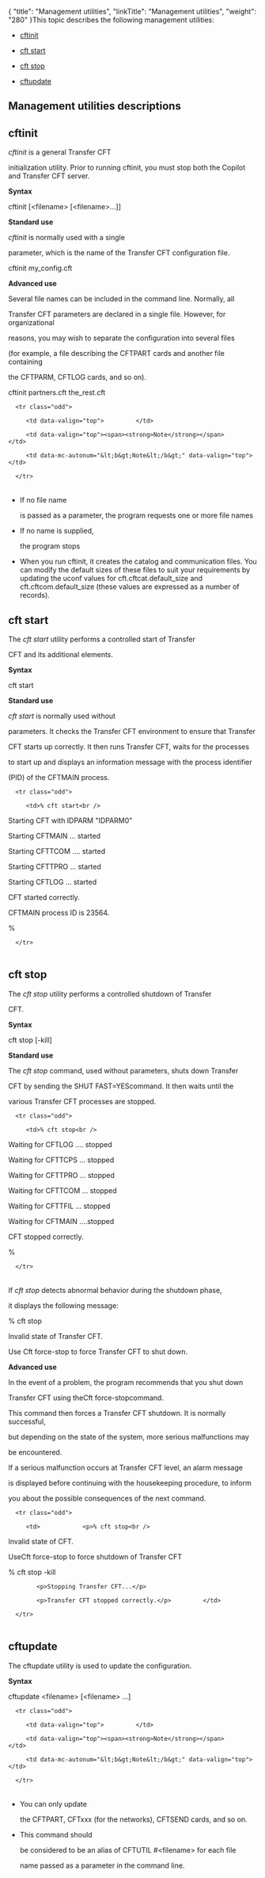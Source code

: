 {
    "title": "Management  utilities",
    "linkTitle": "Management utilities",
    "weight": "280"
}This topic describes the following management utilities:

-   [cftinit](#cftinit)
-   [cft start](#cftstart)
-   [cft stop](#cftstop)
-   [cftupdate](#cftupdate)

## Management utilities descriptions

## <span id="cftinit"></span>cftinit

*cftinit* is a general Transfer CFT
initialization utility. Prior to running cftinit, you must stop both the Copilot and Transfer CFT server.

**Syntax**

cftinit \[&lt;filename> \[&lt;filename>...\]\]

**Standard use**

*cftinit* is normally used with a single
parameter, which is the name of the Transfer CFT configuration file.

cftinit my\_config.cft

**Advanced use**

Several file names can be included in the command line. Normally, all
Transfer CFT parameters are declared in a single file. However, for organizational
reasons, you may wish to separate the configuration into several files
(for example, a file describing the CFTPART cards and another file containing
the CFTPARM, CFTLOG cards, and so on).

cftinit partners.cft the\_rest.cft

<table data-cellpadding="0" data-cellspacing="0">
   <tbody>
      <tr class="odd">
         <td data-valign="top">         </td>
         <td data-valign="top"><span><strong>Note</strong></span>         </td>
         <td data-mc-autonum="&lt;b&gt;Note&lt;/b&gt;" data-valign="top">          </td>
      </tr>
   </tbody>
</table>

-   If no file name
    is passed as a parameter, the program requests one or more file names
-   If no name is supplied,
    the program stops
-   When you run cftinit, it creates the catalog and communication files. You can modify the default sizes of these files to suit your requirements by updating the uconf values for cft.cftcat.default\_size and cft.cftcom.default\_size (these values are expressed as a number of records).

## <span id="cftstart"></span>cft start

The *cft start* utility performs a controlled start of Transfer
CFT and its additional elements.

**Syntax**

cft start

**Standard use**

*cft start* is normally used without
parameters. It checks the Transfer CFT environment to ensure that Transfer
CFT starts up correctly. It then runs Transfer CFT, waits for the processes
to start up and displays an information message with the process identifier
(PID) of the CFTMAIN process.

<table data-cellspacing="0">
   <tbody>
      <tr class="odd">
         <td>% cft start<br />
Starting CFT with IDPARM "IDPARM0"<br />
Starting CFTMAIN ... started<br />
Starting CFTTCOM .... started<br />
Starting CFTTPRO ... started<br />
Starting CFTLOG ... started<br />
CFT started correctly.<br />
CFTMAIN process ID is 23564.<br />
%         </td>
      </tr>
   </tbody>
</table>

## <span id="cftstop"></span>cft stop

The *cft stop* utility performs a controlled shutdown of Transfer
CFT.

**Syntax**

cft stop \[-kill\]

**Standard use**

The *cft stop* command, used without parameters, shuts down Transfer
CFT by sending the SHUT FAST=YEScommand. It then waits until the
various Transfer CFT processes are stopped.

<table data-cellspacing="0">
   <tbody>
      <tr class="odd">
         <td>% cft stop<br />
Waiting for CFTLOG .... stopped<br />
Waiting for CFTTCPS ... stopped<br />
Waiting for CFTTPRO ... stopped<br />
Waiting for CFTTCOM ... stopped<br />
Waiting for CFTTFIL ... stopped<br />
Waiting for CFTMAIN ....stopped<br />
CFT stopped correctly.<br />
%         </td>
      </tr>
   </tbody>
</table>

If *cft stop* detects abnormal behavior during the shutdown phase,
it displays the following message:

% cft stop  
Invalid state of Transfer CFT.

Use Cft force-stop to force Transfer CFT to shut down.

**Advanced use**

In the event of a problem, the program recommends that you shut down
Transfer CFT using theCft force-stopcommand.

This command then forces a Transfer CFT shutdown. It is normally successful,
but depending on the state of the system, more serious malfunctions may
be encountered.

If a serious malfunction occurs at Transfer CFT level, an alarm message
is displayed before continuing with the housekeeping procedure, to inform
you about the possible consequences of the next command.

<table data-cellspacing="0">
   <tbody>
      <tr class="odd">
         <td>            <p>% cft stop<br />
Invalid state of CFT.<br />
Use<span>Cft force-stop</span> to force shutdown of <span>Transfer CFT</span><br />
% cft stop -kill</p>
            <p>Stopping Transfer CFT...</p>
            <p>Transfer CFT stopped correctly.</p>         </td>
      </tr>
   </tbody>
</table>

## <span id="cftupdate"></span>cftupdate

The cftupdate utility is used to update the configuration.

**Syntax**

cftupdate &lt;filename> \[&lt;filename> ...\]

<table data-cellpadding="0" data-cellspacing="0">
   <tbody>
      <tr class="odd">
         <td data-valign="top">         </td>
         <td data-valign="top"><span><strong>Note</strong></span>         </td>
         <td data-mc-autonum="&lt;b&gt;Note&lt;/b&gt;" data-valign="top">          </td>
      </tr>
   </tbody>
</table>

-   You can only update
    the CFTPART, CFTxxx (for the networks), CFTSEND cards, and so on.
-   This command should
    be considered to be an alias of CFTUTIL #&lt;filename> for each file
    name passed as a parameter in the command line.
